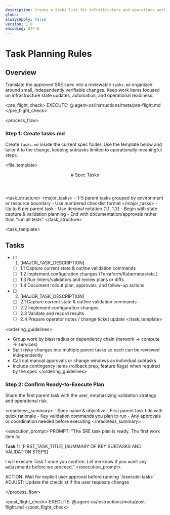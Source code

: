 ```yaml
---
description: Create a tasks list for infrastructure and operations work
globs:
alwaysApply: false
version: 1.0
encoding: UTF-8
---
```


# Task Planning Rules

## Overview

Translate the approved SRE spec into a reviewable `tasks.md` organized around small, independently verifiable changes. Keep work items focused on infrastructure state updates, automation, and operational readiness.

<pre_flight_check>
  EXECUTE: @.agent-os/instructions/meta/pre-flight.md
</pre_flight_check>

<process_flow>

<step number="1" name="create_tasks">

### Step 1: Create tasks.md

Create `tasks.md` inside the current spec folder. Use the template below and tailor it to the change, keeping subtasks limited to operationally meaningful steps.

<file_template>
  <header>
    # Spec Tasks
  </header>
</file_template>

<task_structure>
  <major_tasks>
    - 1-5 parent tasks grouped by environment or resource boundary
    - Use numbered checklist format
  </major_tasks>
  <subtasks>
    - Up to 6 per parent task
    - Use decimal notation (1.1, 1.2)
    - Begin with state capture & validation planning
    - End with documentation/approvals rather than “run all tests”
  </subtasks>
</task_structure>

<task_template>
  ## Tasks

  - [ ] 1. [MAJOR_TASK_DESCRIPTION]
    - [ ] 1.1 Capture current state & outline validation commands
    - [ ] 1.2 Implement configuration changes (Terraform/Kubernetes/etc.)
    - [ ] 1.3 Run linters/validators and review plans or diffs
    - [ ] 1.4 Document rollout plan, approvals, and follow-up actions

  - [ ] 2. [MAJOR_TASK_DESCRIPTION]
    - [ ] 2.1 Capture current state & outline validation commands
    - [ ] 2.2 Implement configuration changes
    - [ ] 2.3 Validate and record results
    - [ ] 2.4 Prepare operator notes / change ticket update
</task_template>

<ordering_guidelines>
  - Group work by blast radius or dependency chain (network → compute → services)
  - Split risky changes into multiple parent tasks so each can be reviewed independently
  - Call out manual approvals or change windows as individual subtasks
  - Include contingency items (rollback prep, feature flags) when required by the spec
</ordering_guidelines>

</step>

<step number="2" name="execution_readiness">

### Step 2: Confirm Ready-to-Execute Plan

Share the first parent task with the user, emphasizing validation strategy and operational risk.

<readiness_summary>
  <present>
    - Spec name & objective
    - First parent task title with quick rationale
    - Key validation commands you plan to run
    - Any approvals or coordination needed before executing
  </present>
</readiness_summary>

<execution_prompt>
  PROMPT: "The SRE task plan is ready. The first work item is:

  **Task 1:** [FIRST_TASK_TITLE]
  [SUMMARY OF KEY SUBTASKS AND VALIDATION STEPS]

  I will execute Task 1 once you confirm. Let me know if you want any adjustments before we proceed."
</execution_prompt>

<instructions>
  ACTION: Wait for explicit user approval before running `/execute-tasks`
  ADJUST: Update the checklist if the user requests changes
</instructions>

</step>

</process_flow>

<post_flight_check>
  EXECUTE: @.agent-os/instructions/meta/post-flight.md
</post_flight_check>
